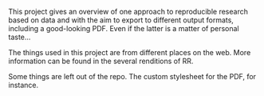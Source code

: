 
This project gives an overview of one approach to reproducible research based on data and with the aim to export to different output formats, including a good-looking PDF. Even if the latter is a matter of personal taste...

The things used in this project are from different places on the web. More information can be found in the several renditions of RR.

Some things are left out of the repo. The custom stylesheet for the PDF, for instance.
